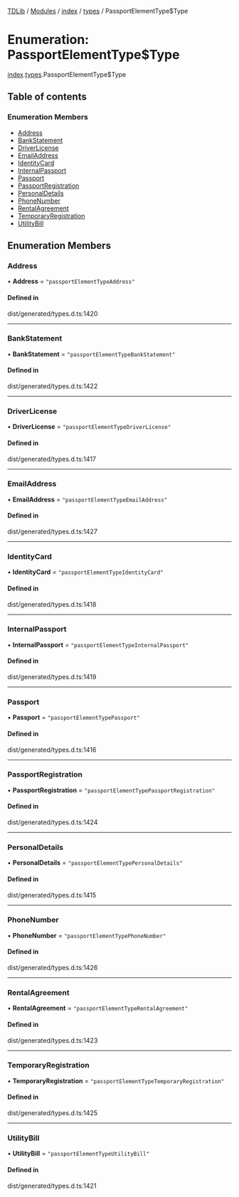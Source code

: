 [TDLib](../README.md) / [Modules](../modules.md) / [index](../modules/index.md) / [types](../modules/index.types.md) / PassportElementType$Type

# Enumeration: PassportElementType$Type

[index](../modules/index.md).[types](../modules/index.types.md).PassportElementType$Type

## Table of contents

### Enumeration Members

- [Address](index.types.PassportElementType_Type.md#address)
- [BankStatement](index.types.PassportElementType_Type.md#bankstatement)
- [DriverLicense](index.types.PassportElementType_Type.md#driverlicense)
- [EmailAddress](index.types.PassportElementType_Type.md#emailaddress)
- [IdentityCard](index.types.PassportElementType_Type.md#identitycard)
- [InternalPassport](index.types.PassportElementType_Type.md#internalpassport)
- [Passport](index.types.PassportElementType_Type.md#passport)
- [PassportRegistration](index.types.PassportElementType_Type.md#passportregistration)
- [PersonalDetails](index.types.PassportElementType_Type.md#personaldetails)
- [PhoneNumber](index.types.PassportElementType_Type.md#phonenumber)
- [RentalAgreement](index.types.PassportElementType_Type.md#rentalagreement)
- [TemporaryRegistration](index.types.PassportElementType_Type.md#temporaryregistration)
- [UtilityBill](index.types.PassportElementType_Type.md#utilitybill)

## Enumeration Members

### Address

• **Address** = ``"passportElementTypeAddress"``

#### Defined in

dist/generated/types.d.ts:1420

___

### BankStatement

• **BankStatement** = ``"passportElementTypeBankStatement"``

#### Defined in

dist/generated/types.d.ts:1422

___

### DriverLicense

• **DriverLicense** = ``"passportElementTypeDriverLicense"``

#### Defined in

dist/generated/types.d.ts:1417

___

### EmailAddress

• **EmailAddress** = ``"passportElementTypeEmailAddress"``

#### Defined in

dist/generated/types.d.ts:1427

___

### IdentityCard

• **IdentityCard** = ``"passportElementTypeIdentityCard"``

#### Defined in

dist/generated/types.d.ts:1418

___

### InternalPassport

• **InternalPassport** = ``"passportElementTypeInternalPassport"``

#### Defined in

dist/generated/types.d.ts:1419

___

### Passport

• **Passport** = ``"passportElementTypePassport"``

#### Defined in

dist/generated/types.d.ts:1416

___

### PassportRegistration

• **PassportRegistration** = ``"passportElementTypePassportRegistration"``

#### Defined in

dist/generated/types.d.ts:1424

___

### PersonalDetails

• **PersonalDetails** = ``"passportElementTypePersonalDetails"``

#### Defined in

dist/generated/types.d.ts:1415

___

### PhoneNumber

• **PhoneNumber** = ``"passportElementTypePhoneNumber"``

#### Defined in

dist/generated/types.d.ts:1426

___

### RentalAgreement

• **RentalAgreement** = ``"passportElementTypeRentalAgreement"``

#### Defined in

dist/generated/types.d.ts:1423

___

### TemporaryRegistration

• **TemporaryRegistration** = ``"passportElementTypeTemporaryRegistration"``

#### Defined in

dist/generated/types.d.ts:1425

___

### UtilityBill

• **UtilityBill** = ``"passportElementTypeUtilityBill"``

#### Defined in

dist/generated/types.d.ts:1421
